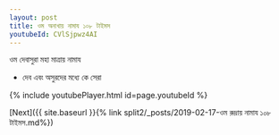 ```yaml
---
layout: post
title: ওম অনাখায় নামায ১০৮ টাইমস
youtubeId: CVlSjpwz4AI
---
```

 
 
 ওম দেবাসুরা মহা মাত্রায় নামায  
 
 -  দেব এবং অসুরদের মধ্যে কে সেরা 
 
  
 
  
 
 
 
 
 
 


{% include youtubePlayer.html id=page.youtubeId %}
 
[Next]({{ site.baseurl }}{% link  split2/_posts/2019-02-17-ওম রুদ্রায় নামায ১০৮ টাইমস.md%})
 
